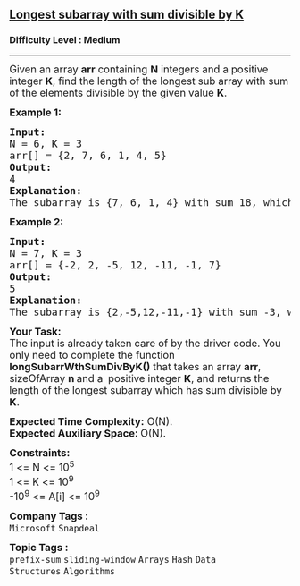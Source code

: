 <h2><a href="https://www.geeksforgeeks.org/problems/longest-subarray-with-sum-divisible-by-k1259/1?itm_source=geeksforgeeks&itm_medium=article&itm_campaign=bottom_sticky_on_article">Longest subarray with sum divisible by K</a></h2><h3>Difficulty Level : Medium</h3><hr><div class="problems_problem_content__Xm_eO"><p><span style="font-size: 18px;">Given an array <strong>arr</strong> containing <strong>N</strong> integers and a positive integer <strong>K</strong>, find the length of the longest sub array with sum of the elements divisible by the given value <strong>K</strong>.</span></p>
<p><span style="font-size: 18px;"><strong>Example 1:</strong></span></p>
<pre><span style="font-size: 18px;"><strong>Input:
</strong>N = 6, K = 3<br>arr[] = {2, 7, 6, 1, 4, 5}
<strong>Output:</strong> <br>4
<strong>Explanation:<br></strong>The subarray is {7, 6, 1, 4} with sum 18, which is divisible by 3.</span></pre>
<p><span style="font-size: 18px;"><strong>Example 2:</strong></span></p>
<pre><span style="font-size: 18px;"><strong>Input:
</strong>N = 7, K = 3<br>arr[] = {-2, 2, -5, 12, -11, -1, 7}
<strong>Output:</strong> <br>5
<strong>Explanation:
</strong>The subarray is {2,-5,12,-11,-1} with sum -3, which is divisible by 3.</span></pre>
<p><span style="font-size: 18px;"><strong>Your Task:</strong><br>The input is already taken care of by the driver code. You only need to complete the function <strong>longSubarrWthSumDivByK()</strong> that takes an array <strong>arr</strong>, sizeOfArray <strong>n </strong>and a<strong> </strong>&nbsp;positive integer <strong>K</strong>, and returns the length of the longest subarray which has sum divisible by <strong>K</strong>.&nbsp;</span></p>
<p><span style="font-size: 18px;"><strong>Expected Time Complexity:</strong>&nbsp;O(N).<br><strong>Expected Auxiliary Space:&nbsp;</strong>O(N).</span></p>
<p><span style="font-size: 18px;"><strong>Constraints:</strong><br>1 &lt;= N &lt;= 10<sup>5</sup><br>1 &lt;= K &lt;= 10<sup>9</sup><br>-10<sup>9</sup> &lt;= A[i] </span><span style="font-size: 18px;">&lt;= 10<sup>9</sup></span>&nbsp;</p></div><p><span style=font-size:18px><strong>Company Tags : </strong><br><code>Microsoft</code>&nbsp;<code>Snapdeal</code>&nbsp;<br><p><span style=font-size:18px><strong>Topic Tags : </strong><br><code>prefix-sum</code>&nbsp;<code>sliding-window</code>&nbsp;<code>Arrays</code>&nbsp;<code>Hash</code>&nbsp;<code>Data Structures</code>&nbsp;<code>Algorithms</code>&nbsp;